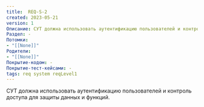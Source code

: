 ```yaml
---
title:  REQ-S-2
created: 2023-05-21
version: 1
Описание: СУТ должна использовать аутентификацию пользователей и контроль доступа для защиты данных и функций.
Раздел: -
Потомки:
- "[[None]]"
Родители: 
- "[[None]]"
Покрытие-кодом: -
Покрытие-тест-кейсами: -
tags: req system reqLevel1
---
```


СУТ должна использовать аутентификацию пользователей и контроль доступа для защиты данных и функций.